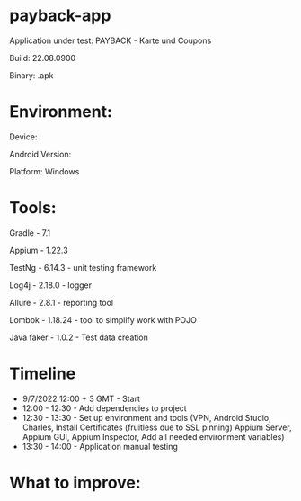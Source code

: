 # payback-app

Application under test: PAYBACK - Karte und Coupons

Build: 22.08.0900

Binary: .apk


# Environment:

Device:

Android Version:

Platform: Windows

# Tools:

Gradle - 7.1

Appium - 1.22.3

TestNg - 6.14.3 - unit testing framework

Log4j - 2.18.0 - logger

Allure - 2.8.1 - reporting tool

Lombok - 1.18.24 - tool to simplify work with POJO

Java faker - 1.0.2 - Test data creation

# Timeline

- 9/7/2022 12:00 + 3 GMT - Start
- 12:00 - 12:30 - Add dependencies to project
- 12:30 - 13:30 - Set up environment and tools (VPN, Android Studio, Charles, Install Certificates (fruitless due to SSL pinning) Appium Server, Appium GUI, Appium Inspector, Add all needed environment variables)
- 13:30 - 14:00 - Application manual testing

# What to improve:

